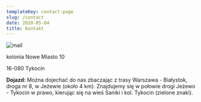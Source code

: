 ```yaml
---
templateKey: contact-page
slug: /contact
date: 2020-05-04
title: Kontakt
---
```



![mail](/img/mail_s.png "mail")

kolonia Nowe Miasto 10

16-080 Tykocin

<p style="text-align:left">
<b>Dojazd: </b> 
Można dojechać do nas zbaczając z trasy Warszawa - Białystok, droga nr 8, w Jeżewie (około 4 km). Znajdujemy się w połowie drogi Jeżewo - Tykocin w prawo, kierując się na wieś Saniki i kol. Tykocin (zielone znaki).